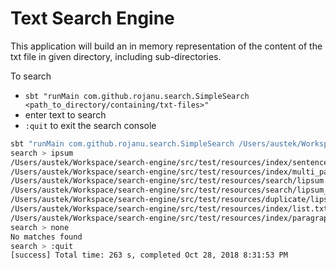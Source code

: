 # Text Search Engine
This application will build an in memory representation of the content of the txt file in given directory, including 
sub-directories.

To search 
- `sbt "runMain com.github.rojanu.search.SimpleSearch <path_to_directory/containing/txt-files>"`
- enter text to search
- `:quit` to exit the search console

```bash
sbt "runMain com.github.rojanu.search.SimpleSearch /Users/austek/Workspace/search-engine/src/test/resources"
search > ipsum
/Users/austek/Workspace/search-engine/src/test/resources/index/sentence.txt : 100.0%
/Users/austek/Workspace/search-engine/src/test/resources/index/multi_paragraphs.txt : 100.0%
/Users/austek/Workspace/search-engine/src/test/resources/search/lipsum.txt : 100.0%
/Users/austek/Workspace/search-engine/src/test/resources/search/lipsum_2.txt : 100.0%
/Users/austek/Workspace/search-engine/src/test/resources/duplicate/lipsum_copy.txt : 100.0%
/Users/austek/Workspace/search-engine/src/test/resources/index/list.txt : 100.0%
/Users/austek/Workspace/search-engine/src/test/resources/index/paragraph.txt : 100.0%
search > none
No matches found
search > :quit
[success] Total time: 263 s, completed Oct 28, 2018 8:31:53 PM
```